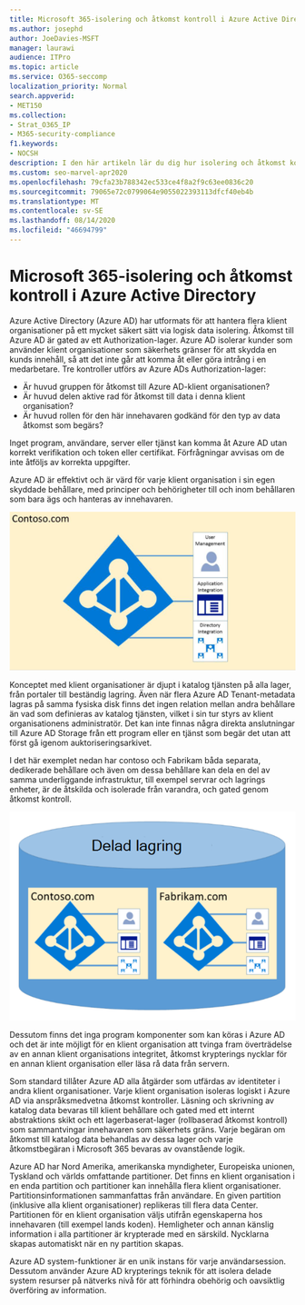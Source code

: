 ```yaml
---
title: Microsoft 365-isolering och åtkomst kontroll i Azure Active Directory
ms.author: josephd
author: JoeDavies-MSFT
manager: laurawi
audience: ITPro
ms.topic: article
ms.service: O365-seccomp
localization_priority: Normal
search.appverid:
- MET150
ms.collection:
- Strat_O365_IP
- M365-security-compliance
f1.keywords:
- NOCSH
description: I den här artikeln lär du dig hur isolering och åtkomst kontroll fungerar för att hålla data för flera klient organisationer isolerade från varandra i Azure Active Directory.
ms.custom: seo-marvel-apr2020
ms.openlocfilehash: 79cfa23b788342ec533ce4f8a2f9c63ee0836c20
ms.sourcegitcommit: 79065e72c0799064e9055022393113dfcf40eb4b
ms.translationtype: MT
ms.contentlocale: sv-SE
ms.lasthandoff: 08/14/2020
ms.locfileid: "46694799"
---
```

# <a name="microsoft-365-isolation-and-access-control-in-azure-active-directory"></a>Microsoft 365-isolering och åtkomst kontroll i Azure Active Directory

Azure Active Directory (Azure AD) har utformats för att hantera flera klient organisationer på ett mycket säkert sätt via logisk data isolering. Åtkomst till Azure AD är gated av ett Authorization-lager. Azure AD isolerar kunder som använder klient organisationer som säkerhets gränser för att skydda en kunds innehåll, så att det inte går att komma åt eller göra intrång i en medarbetare. Tre kontroller utförs av Azure ADs Authorization-lager:

- Är huvud gruppen för åtkomst till Azure AD-klient organisationen?
- Är huvud delen aktive rad för åtkomst till data i denna klient organisation?
- Är huvud rollen för den här innehavaren godkänd för den typ av data åtkomst som begärs?

Inget program, användare, server eller tjänst kan komma åt Azure AD utan korrekt verifikation och token eller certifikat. Förfrågningar avvisas om de inte åtföljs av korrekta uppgifter.

Azure AD är effektivt och är värd för varje klient organisation i sin egen skyddade behållare, med principer och behörigheter till och inom behållaren som bara ägs och hanteras av innehavaren.
 
![Azure-behållare](../media/office-365-isolation-azure-container.png)

Konceptet med klient organisationer är djupt i katalog tjänsten på alla lager, från portaler till beständig lagring. Även när flera Azure AD Tenant-metadata lagras på samma fysiska disk finns det ingen relation mellan andra behållare än vad som definieras av katalog tjänsten, vilket i sin tur styrs av klient organisationens administratör. Det kan inte finnas några direkta anslutningar till Azure AD Storage från ett program eller en tjänst som begär det utan att först gå igenom auktoriseringsarkivet.

I det här exemplet nedan har contoso och Fabrikam båda separata, dedikerade behållare och även om dessa behållare kan dela en del av samma underliggande infrastruktur, till exempel servrar och lagrings enheter, är de åtskilda och isolerade från varandra, och gated genom åtkomst kontroll.
 
![Azure-dedikerade behållare](../media/office-365-isolation-azure-dedicated-containers.png)

Dessutom finns det inga program komponenter som kan köras i Azure AD och det är inte möjligt för en klient organisation att tvinga fram överträdelse av en annan klient organisations integritet, åtkomst krypterings nycklar för en annan klient organisation eller läsa rå data från servern.

Som standard tillåter Azure AD alla åtgärder som utfärdas av identiteter i andra klient organisationer. Varje klient organisation isoleras logiskt i Azure AD via anspråksmedvetna åtkomst kontroller. Läsning och skrivning av katalog data bevaras till klient behållare och gated med ett internt abstraktions skikt och ett lagerbaserat-lager (rollbaserad åtkomst kontroll) som sammantvingar innehavaren som säkerhets gräns. Varje begäran om åtkomst till katalog data behandlas av dessa lager och varje åtkomstbegäran i Microsoft 365 bevaras av ovanstående logik.

Azure AD har Nord Amerika, amerikanska myndigheter, Europeiska unionen, Tyskland och världs omfattande partitioner. Det finns en klient organisation i en enda partition och partitioner kan innehålla flera klient organisationer. Partitionsinformationen sammanfattas från användare. En given partition (inklusive alla klient organisationer) replikeras till flera data Center. Partitionen för en klient organisation väljs utifrån egenskaperna hos innehavaren (till exempel lands koden). Hemligheter och annan känslig information i alla partitioner är krypterade med en särskild. Nycklarna skapas automatiskt när en ny partition skapas.

Azure AD system-funktioner är en unik instans för varje användarsession. Dessutom använder Azure AD krypterings teknik för att isolera delade system resurser på nätverks nivå för att förhindra obehörig och oavsiktlig överföring av information.
